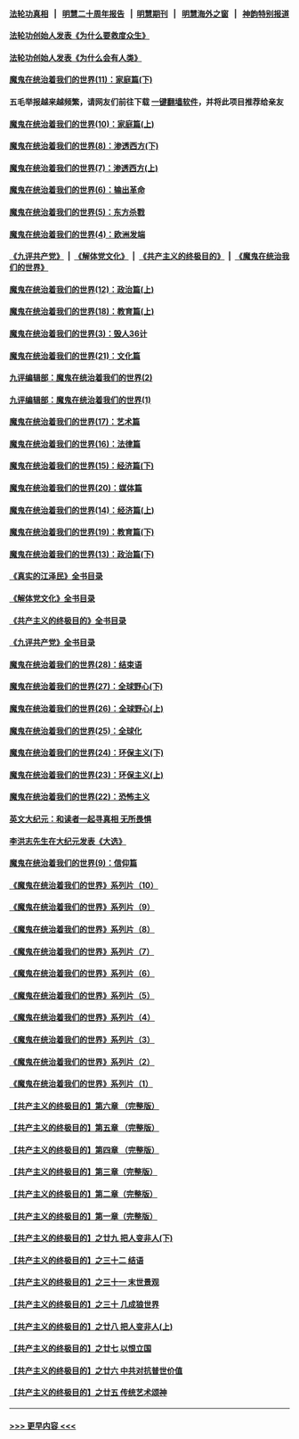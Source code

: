 #### [法轮功真相](https://github.com/gfw-breaker/truth/blob/master/README.md?t=0) &nbsp;&nbsp;|&nbsp;&nbsp; [明慧二十周年报告](https://github.com/gfw-breaker/mh-reports/blob/master/README.md?t=0) &nbsp;&nbsp;|&nbsp;&nbsp;[明慧期刊](https://github.com/gfw-breaker/mh-qikan) &nbsp;&nbsp;|&nbsp;&nbsp; [明慧海外之窗](https://github.com/gfw-breaker/mh-news/blob/master/README.md?t=0) &nbsp;&nbsp;|&nbsp;&nbsp; [神韵特别报道](https://github.com/gfw-breaker/mh-news/blob/master/shenyun.md?t=0)
#### [法轮功创始人发表《为什么要救度众生》](../pages/nsc422/n13975246.md?t=05110343) 
#### [法轮功创始人发表《为什么会有人类》](../pages/nsc422/n13912117.md?t=05110343) 
#### [魔鬼在统治着我们的世界(11)：家庭篇(下)](../pages/nsc422/n10440961.md?t=05110343) 
#### 五毛举报越来越频繁，请网友们前往下载 [一键翻墙软件](https://github.com/gfw-breaker/ssr-accounts)，并将此项目推荐给亲友
#### [魔鬼在统治着我们的世界(10)：家庭篇(上)](../pages/nsc422/n10435448.md?t=05110343) 
#### [魔鬼在统治着我们的世界(8)：渗透西方(下)](../pages/nsc422/n10429603.md?t=05110343) 
#### [魔鬼在统治着我们的世界(7)：渗透西方(上)](../pages/nsc422/n10426013.md?t=05110343) 
#### [魔鬼在统治着我们的世界(6)：输出革命](../pages/nsc422/n10421536.md?t=05110343) 
#### [魔鬼在统治着我们的世界(5)：东方杀戮](../pages/nsc422/n10417707.md?t=05110343) 
#### [魔鬼在统治着我们的世界(4)：欧洲发端](../pages/nsc422/n10414890.md?t=05110343) 
#### [《九评共产党》](https://github.com/begood0513/9ping.md/blob/master/README.md) &nbsp;|&nbsp; [《解体党文化》](../../../../jtdwh.md/blob/master/README.md)  &nbsp;|&nbsp; [《共产主义的终极目的》](../../../../gczydzjmd.md/blob/master/README.md) &nbsp;|&nbsp; [《魔鬼在统治我们的世界》](../../../../mgztzwmdsj.md/blob/master/README.md) 
#### [魔鬼在统治着我们的世界(12)：政治篇(上)](../pages/nsc422/n10444576.md?t=05110343) 
#### [魔鬼在统治着我们的世界(18)：教育篇(上)](../pages/nsc422/n10526970.md?t=05110343) 
#### [魔鬼在统治着我们的世界(3)：毁人36计](../pages/nsc422/n10411583.md?t=05110343) 
#### [魔鬼在统治着我们的世界(21)：文化篇](../pages/nsc422/n10597706.md?t=05110343) 
#### [九评编辑部：魔鬼在统治着我们的世界(2)](../pages/nsc422/n10410036.md?t=05110343) 
#### [九评编辑部：魔鬼在统治着我们的世界(1)](../pages/nsc422/n10406825.md?t=05110343) 
#### [魔鬼在统治着我们的世界(17)：艺术篇](../pages/nsc422/n10499093.md?t=05110343) 
#### [魔鬼在统治着我们的世界(16)：法律篇](../pages/nsc422/n10485969.md?t=05110343) 
#### [魔鬼在统治着我们的世界(15)：经济篇(下)](../pages/nsc422/n10469975.md?t=05110343) 
#### [魔鬼在统治着我们的世界(20)：媒体篇](../pages/nsc422/n10586579.md?t=05110343) 
#### [魔鬼在统治着我们的世界(14)：经济篇(上)](../pages/nsc422/n10457370.md?t=05110343) 
#### [魔鬼在统治着我们的世界(19)：教育篇(下)](../pages/nsc422/n10564808.md?t=05110343) 
#### [魔鬼在统治着我们的世界(13)：政治篇(下)](../pages/nsc422/n10448270.md?t=05110343) 
#### [《真实的江泽民》全书目录](../pages/nsc422/n13721399.md?t=05110343) 
#### [《解体党文化》全书目录](../pages/nsc422/n13721157.md?t=05110343) 
#### [《共产主义的终极目的》全书目录](../pages/nsc422/n13721048.md?t=05110343) 
#### [《九评共产党》全书目录](../pages/nsc422/n13708085.md?t=05110343) 
#### [魔鬼在统治着我们的世界(28)：结束语](../pages/nsc422/n10936246.md?t=05110343) 
#### [魔鬼在统治着我们的世界(27)：全球野心(下)](../pages/nsc422/n10928319.md?t=05110343) 
#### [魔鬼在统治着我们的世界(26)：全球野心(上)](../pages/nsc422/n10900318.md?t=05110343) 
#### [魔鬼在统治着我们的世界(25)：全球化](../pages/nsc422/n10788205.md?t=05110343) 
#### [魔鬼在统治着我们的世界(24)：环保主义(下)](../pages/nsc422/n10695307.md?t=05110343) 
#### [魔鬼在统治着我们的世界(23)：环保主义(上)](../pages/nsc422/n10688613.md?t=05110343) 
#### [魔鬼在统治着我们的世界(22)：恐怖主义](../pages/nsc422/n10614727.md?t=05110343) 
#### [英文大纪元：和读者一起寻真相 无所畏惧](../pages/nsc422/n12542027.md?t=05110343) 
#### [李洪志先生在大纪元发表《大选》](../pages/nsc422/n12534746.md?t=05110343) 
#### [魔鬼在统治着我们的世界(9)：信仰篇](../pages/nsc422/n10432159.md?t=05110343) 
#### [《魔鬼在统治着我们的世界》系列片（10）](../pages/nsc422/n12292670.md?t=05110343) 
#### [《魔鬼在统治着我们的世界》系列片（9）](../pages/nsc422/n12290859.md?t=05110343) 
#### [《魔鬼在统治着我们的世界》系列片（8）](../pages/nsc422/n12287445.md?t=05110343) 
#### [《魔鬼在统治着我们的世界》系列片（7）](../pages/nsc422/n12283425.md?t=05110343) 
#### [《魔鬼在统治着我们的世界》系列片（6）](../pages/nsc422/n12282314.md?t=05110343) 
#### [《魔鬼在统治着我们的世界》系列片（5）](../pages/nsc422/n12281419.md?t=05110343) 
#### [《魔鬼在统治着我们的世界》系列片（4）](../pages/nsc422/n12274024.md?t=05110343) 
#### [《魔鬼在统治着我们的世界》系列片（3）](../pages/nsc422/n12271322.md?t=05110343) 
#### [《魔鬼在统治着我们的世界》系列片（2）](../pages/nsc422/n12269049.md?t=05110343) 
#### [《魔鬼在统治着我们的世界》系列片（1）](../pages/nsc422/n12267575.md?t=05110343) 
#### [【共产主义的终极目的】第六章 （完整版）](../pages/nsc422/n11428913.md?t=05110343) 
#### [【共产主义的终极目的】第五章 （完整版）](../pages/nsc422/n11428912.md?t=05110343) 
#### [【共产主义的终极目的】第四章 （完整版）](../pages/nsc422/n11428907.md?t=05110343) 
#### [【共产主义的终极目的】第三章（完整版）](../pages/nsc422/n11428848.md?t=05110343) 
#### [【共产主义的终极目的】第二章（完整版）](../pages/nsc422/n11428831.md?t=05110343) 
#### [【共产主义的终极目的】第一章（完整版）](../pages/nsc422/n11417651.md?t=05110343) 
#### [【共产主义的终极目的】之廿九 把人变非人(下)](../pages/nsc422/n11344140.md?t=05110343) 
#### [【共产主义的终极目的】之三十二 结语](../pages/nsc422/n11360535.md?t=05110343) 
#### [【共产主义的终极目的】之三十一 末世景观](../pages/nsc422/n11351129.md?t=05110343) 
#### [【共产主义的终极目的】之三十 几成狼世界](../pages/nsc422/n11348280.md?t=05110343) 
#### [【共产主义的终极目的】之廿八 把人变非人(上)](../pages/nsc422/n11340492.md?t=05110343) 
#### [【共产主义的终极目的】之廿七 以恨立国](../pages/nsc422/n11336944.md?t=05110343) 
#### [【共产主义的终极目的】之廿六 中共对抗普世价值](../pages/nsc422/n11324785.md?t=05110343) 
#### [【共产主义的终极目的】之廿五 传统艺术颂神](../pages/nsc422/n11296396.md?t=05110343) 

----
#### [ >>> 更早内容 <<< ](../indexes/nsc422-earlier.md)
